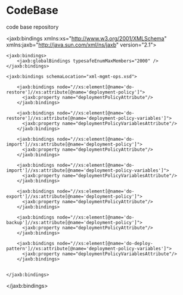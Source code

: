 # CodeBase
code base repository

<jaxb:bindings xmlns:xs="http://www.w3.org/2001/XMLSchema"
    xmlns:jaxb="http://java.sun.com/xml/ns/jaxb" version="2.1">

    <jaxb:bindings>
        <jaxb:globalBindings typesafeEnumMaxMembers="2000" />
    </jaxb:bindings>

    <jaxb:bindings schemaLocation="xml-mgmt-ops.xsd">

        <jaxb:bindings node="//xs:element[@name='do-restore']//xs:attribute[@name='deployment-policy']">
          <jaxb:property name="deploymentPolicyAttribute"/>
        </jaxb:bindings>

        <jaxb:bindings node="//xs:element[@name='do-restore']//xs:attribute[@name='deployment-policy-variables']">
          <jaxb:property name="deploymentPolicyVariablesAttribute"/>
        </jaxb:bindings>

        <jaxb:bindings node="//xs:element[@name='do-import']//xs:attribute[@name='deployment-policy']">
          <jaxb:property name="deploymentPolicyAttribute"/>
        </jaxb:bindings>

        <jaxb:bindings node="//xs:element[@name='do-import']//xs:attribute[@name='deployment-policy-variables']">
          <jaxb:property name="deploymentPolicyVariablesAttribute"/>
        </jaxb:bindings>

        <jaxb:bindings node="//xs:element[@name='do-export']//xs:attribute[@name='deployment-policy']">
          <jaxb:property name="deploymentPolicyAttribute"/>
        </jaxb:bindings>

        <jaxb:bindings node="//xs:element[@name='do-backup']//xs:attribute[@name='deployment-policy']">
          <jaxb:property name="deploymentPolicyAttribute"/>
        </jaxb:bindings>

        <jaxb:bindings node="//xs:element[@name='do-deploy-pattern']//xs:attribute[@name='deployment-policy-variables']">
          <jaxb:property name="deploymentPolicyVariablesAttribute"/>
        </jaxb:bindings>


    </jaxb:bindings>

</jaxb:bindings>
